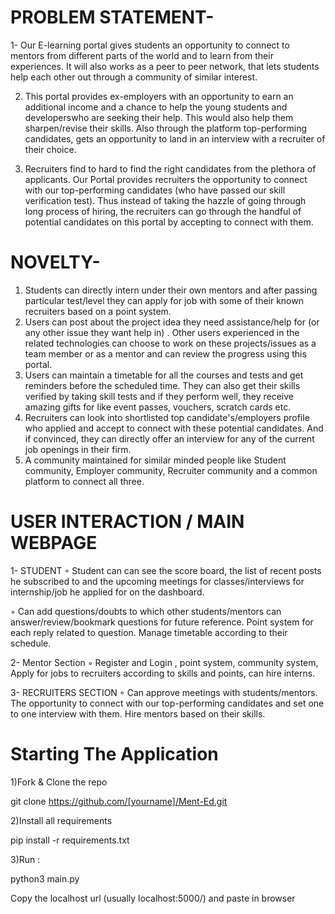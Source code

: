# PROBLEM STATEMENT-
1- Our E-learning portal gives students an opportunity to connect to mentors
from different parts of the world and to learn from their experiences. It will
also works as a peer to peer network, that lets students help each other out
through a community of similar interest.

2. This portal provides ex-employers with an opportunity to earn an
additional income and a chance to help the young students and developerswho are seeking their help. This would also help them sharpen/revise their
skills. Also through the platform top-performing candidates, gets an
opportunity to land in an interview with a recruiter of their choice.

3. Recruiters find to hard to find the right candidates from the plethora of
applicants. Our Portal provides recruiters the opportunity to connect with our
top-performing candidates (who have passed our skill verification test). Thus
instead of taking the hazzle of going through long process of hiring, the
recruiters can go through the handful of potential candidates on this portal by
accepting to connect with them.

# NOVELTY-
1. Students can directly intern under their own mentors and after passing
particular test/level they can apply for job with some of their known recruiters
based on a point system.
2. Users can post about the project idea they need assistance/help for (or any
other issue they want help in) . Other users experienced in the related
technologies can choose to work on these projects/issues as a team member
or as a mentor and can review the progress using this portal.
3. Users can maintain a timetable for all the courses and tests and get reminders
before the scheduled time. They can also get their skills verified by taking skill
tests and if they perform well, they receive amazing gifts for like event passes,
vouchers, scratch cards etc.
4. Recruiters can look into shortlisted top candidate's/employers profile who
applied and accept to connect with these potential candidates. And if
convinced, they can directly offer an interview for any of the current job
openings in their firm.
5. A community maintained for similar minded people like Student community,
Employer community, Recruiter community and a common platform to
connect all three.


# USER INTERACTION / MAIN WEBPAGE
1- STUDENT
◦ Student can can see the score board, the list of recent posts he
subscribed to and the upcoming meetings for classes/interviews for
internship/job he applied for on the dashboard.

◦ Can add questions/doubts to which other students/mentors can
answer/review/bookmark questions for future reference. Point system
for each reply related to question. Manage timetable according to their
schedule.

2- Mentor Section
◦ Register and Login , point system, community system, Apply for jobs to
recruiters according to skills and points, can hire interns.

3- RECRUITERS SECTION
◦ Can approve meetings with students/mentors. The opportunity to
connect with our top-performing candidates and set one to one interview
with them. Hire mentors based on their skills.


# Starting The Application

1)Fork & Clone the repo

  git clone https://github.com/[yourname]/Ment-Ed.git
  
2)Install all requirements

pip install -r requirements.txt

3)Run :

python3 main.py

Copy the localhost url (usually localhost:5000/) and paste in browser


